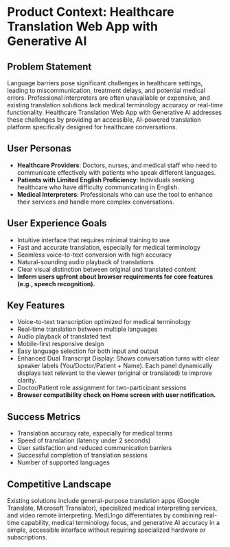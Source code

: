 # Product Context: Healthcare Translation Web App with Generative AI

## Problem Statement
Language barriers pose significant challenges in healthcare settings, leading to miscommunication, treatment delays, and potential medical errors. Professional interpreters are often unavailable or expensive, and existing translation solutions lack medical terminology accuracy or real-time functionality. Healthcare Translation Web App with Generative AI addresses these challenges by providing an accessible, AI-powered translation platform specifically designed for healthcare conversations.

## User Personas
- **Healthcare Providers**: Doctors, nurses, and medical staff who need to communicate effectively with patients who speak different languages.
- **Patients with Limited English Proficiency**: Individuals seeking healthcare who have difficulty communicating in English.
- **Medical Interpreters**: Professionals who can use the tool to enhance their services and handle more complex conversations.

## User Experience Goals
- Intuitive interface that requires minimal training to use
- Fast and accurate translation, especially for medical terminology
- Seamless voice-to-text conversion with high accuracy
- Natural-sounding audio playback of translations
- Clear visual distinction between original and translated content
- **Inform users upfront about browser requirements for core features (e.g., speech recognition).**

## Key Features
- Voice-to-text transcription optimized for medical terminology
- Real-time translation between multiple languages
- Audio playback of translated text
- Mobile-first responsive design
- Easy language selection for both input and output
- Enhanced Dual Transcript Display: Shows conversation turns with clear speaker labels (You/Doctor/Patient + Name). Each panel dynamically displays text relevant to the viewer (original or translated) to improve clarity.
- Doctor/Patient role assignment for two-participant sessions
- **Browser compatibility check on Home screen with user notification.**

## Success Metrics
- Translation accuracy rate, especially for medical terms
- Speed of translation (latency under 2 seconds)
- User satisfaction and reduced communication barriers
- Successful completion of translation sessions
- Number of supported languages

## Competitive Landscape
Existing solutions include general-purpose translation apps (Google Translate, Microsoft Translator), specialized medical interpreting services, and video remote interpreting. MedLIngo differentiates by combining real-time capability, medical terminology focus, and generative AI accuracy in a simple, accessible interface without requiring specialized hardware or subscriptions. 